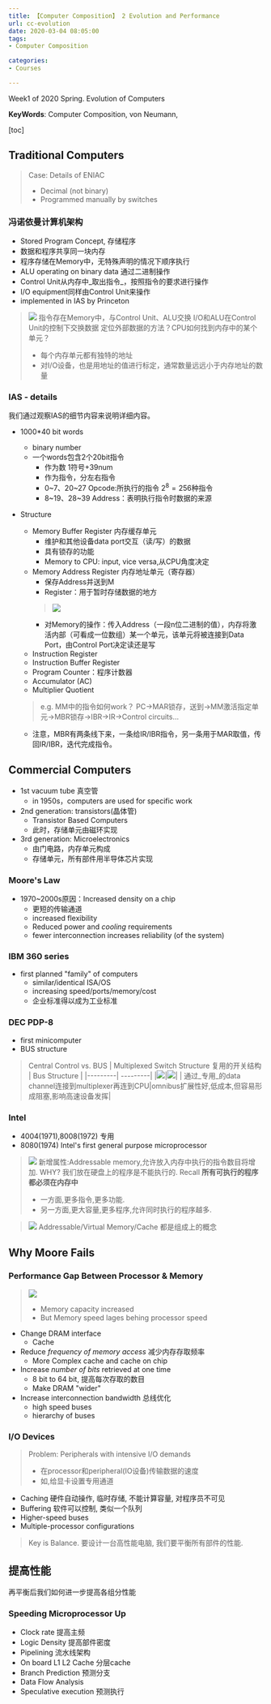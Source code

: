 ```yaml
---
title: 【Computer Composition】 2 Evolution and Performance
url: cc-evolution
date: 2020-03-04 08:05:00
tags: 
- Computer Composition

categories: 
- Courses

---
```


Week1 of 2020 Spring. Evolution of Computers

**KeyWords**: Computer Composition, von Neumann, 

<!--more-->

[toc]


## Traditional Computers

> Case: Details of ENIAC
> - Decimal (not binary)
> - Programmed manually by switches

### 冯诺依曼计算机架构
- Stored Program Concept, 存储程序
- 数据和程序共享同一块内存
- 程序存储在Memory中，无特殊声明的情况下顺序执行
- ALU operating on binary data 通过二进制操作
- Control Unit从内存中_取出指令_，按照指令的要求进行操作
- I/O equipment同样由Control Unit来操作
- implemented in IAS by Princeton
> ![](img/0304-1.jpg)
> 指令存在Memory中，与Control Unit、ALU交换
> I/O和ALU在Control Unit的控制下交换数据
> 定位外部数据的方法？CPU如何找到内存中的某个单元？
> - 每个内存单元都有独特的地址
> - 对I/O设备，也是用地址的值进行标定，通常数量远远小于内存地址的数量


### IAS - details
我们通过观察IAS的细节内容来说明详细内容。
- 1000*40 bit words
    - binary number
    - 一个words包含2个20bit指令
        - 作为数 1符号+39num
        - 作为指令，分左右指令
        - 0~7、20~27 Opcode:所执行的指令 $2^8=256$种指令
        - 8~19、28~39 Address：表明执行指令时数据的来源

- Structure
    - Memory Buffer Register 内存缓存单元
        - 维护和其他设备data port交互（读/写）的数据
        - 具有锁存的功能
        - Memory to CPU: input, vice versa,从CPU角度决定
    - Memory Address Register 内存地址单元（寄存器）
        - 保存Address并送到M
        - Register：用于暂时存储数据的地方
        > ![](img/0304-2.png)
        - 对Memory的操作：传入Address（一段n位二进制的值），内存将激活内部（可看成一位数组）某一个单元，该单元将被连接到Data Port，由Control Port决定读还是写
    - Instruction Register
    - Instruction Buffer Register
    - Program Counter：程序计数器
    - Accumulator (AC)
    - Multiplier Quotient

    > e.g. MM中的指令如何work？
    > PC->MAR锁存，送到->MM激活指定单元->MBR锁存->IBR->IR->Control circuits...

    - 注意，MBR有两条线下来，一条给IR/IBR指令，另一条用于MAR取值，传回IR/IBR，迭代完成指令。

## Commercial Computers
- 1st vacuum tube 真空管
    - in 1950s，computers are used for specific work
- 2nd generation: transistors(晶体管)
    - Transistor Based Computers
    - 此时，存储单元由磁环实现
- 3rd generation: Microelectronics
    - 由门电路，内存单元构成
    - 存储单元，所有部件用半导体芯片实现

### Moore's Law
- 1970~2000s原因：Increased density on a chip
    - 更短的传输通道
    - increased flexibility
    - Reduced power and _cooling_ requirements
    - fewer interconnection increases reliability (of the system)

### IBM 360 series
- first planned "family" of computers
    - similar/identical ISA/OS
    - increasing speed/ports/memory/cost
    - 企业标准得以成为工业标准

### DEC PDP-8
- first minicomputer
- BUS structure
> Central Control vs. BUS
> | Multiplexed Switch Structure 复用的开关结构 | Bus Structure |
> |---------| ---------|
> |![](img/0304-3.jpg)|![](img/0304-4.png)|
> | 通过_专用_的data channel连接到multiplexer再连到CPU|omnibus扩展性好,低成本,但容易形成阻塞,影响高速设备发挥|

### Intel
- 4004(1971),8008(1972) 专用
- 8080(1974) Intel's first general purpose microprocessor
> ![](0304-5.png)
> 新增属性:Addressable memory,允许放入内存中执行的指令数目将增加.
> WHY? 我们放在硬盘上的程序是不能执行的.
> Recall **所有可执行的程序都必须在内存中**
> - 一方面,更多指令,更多功能.
> - 另一方面,更大容量,更多程序,允许同时执行的程序越多.

> ![](img/0304-6.png)
> Addressable/Virtual Memory/Cache 都是组成上的概念


## Why Moore Fails

### Performance Gap Between Processor & Memory

> ![](img/0304-7.png)
> - Memory capacity increased
> - But Memory speed lages behing processor speed

- Change DRAM interface
    - Cache
- Reduce _frequency of memory access_ 减少内存存取频率
    - More Complex cache and cache on chip
- Increase _number of bits_ retrieved at one time
    - 8 bit to 64 bit, 提高每次存取的数目
    - Make DRAM "wider"
- Increase interconnection bandwidth 总线优化
    - high speed buses
    - hierarchy of buses

### I/O Devices
> Problem: Peripherals with intensive I/O demands
> - 在processor和peripheral(IO设备)传输数据的速度
> - 如,给显卡设置专用通道

- Caching 硬件自动操作, 临时存储, 不能计算容量, 对程序员不可见
- Buffering 软件可以控制, 类似一个队列
- Higher-speed buses
- Multiple-processor configurations

> Key is Balance. 要设计一台高性能电脑, 我们要平衡所有部件的性能.

## 提高性能

再平衡后我们如何进一步提高各组分性能

### Speeding Microprocessor Up

- Clock rate 提高主频
- Logic Density 提高部件密度
- Pipelining 流水线架构
- On board L1 L2 Cache 分层cache
- Branch Prediction 预测分支
- Data Flow Analysis
- Speculative execution 预测执行